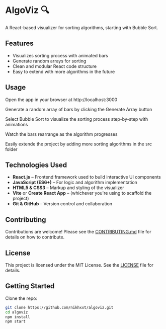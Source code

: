 # AlgoViz 🔍

A React-based visualizer for sorting algorithms, starting with Bubble Sort.

## Features
- Visualizes sorting process with animated bars
- Generate random arrays for sorting
- Clean and modular React code structure
- Easy to extend with more algorithms in the future

## Usage
Open the app in your browser at http://localhost:3000

Generate a random array of bars by clicking the Generate Array button

Select Bubble Sort to visualize the sorting process step-by-step with animations

Watch the bars rearrange as the algorithm progresses

Easily extende the project by adding more sorting algorithms in the src folder

## Technologies Used

- **React.js** – Frontend framework used to build interactive UI components
- **JavaScript (ES6+)** – For logic and algorithm implementation
- **HTML5 & CSS3** – Markup and styling of the visualizer
- **Vite** or **Create React App** – (whichever you're using to scaffold the project)
- **Git & GitHub** – Version control and collaboration

## Contributing

Contributions are welcome! Please see the [CONTRIBUTING.md](CONTRIBUTING.md) file for details on how to contribute.

## License

This project is licensed under the MIT License. See the [LICENSE](LICENSE) file for details.

## Getting Started

Clone the repo:

```bash
git clone https://github.com/nikhxxt/algoviz.git
cd algoviz
npm install
npm start



